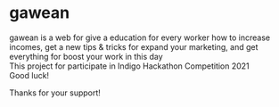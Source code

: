 # gawean
gawean is a web for give a education for every worker how to increase incomes, get a new tips & tricks for expand your marketing, and get everything for boost your work in this day <br>
This project for participate in Indigo Hackathon Competition 2021 <br>
Good luck!

Thanks for your support!
